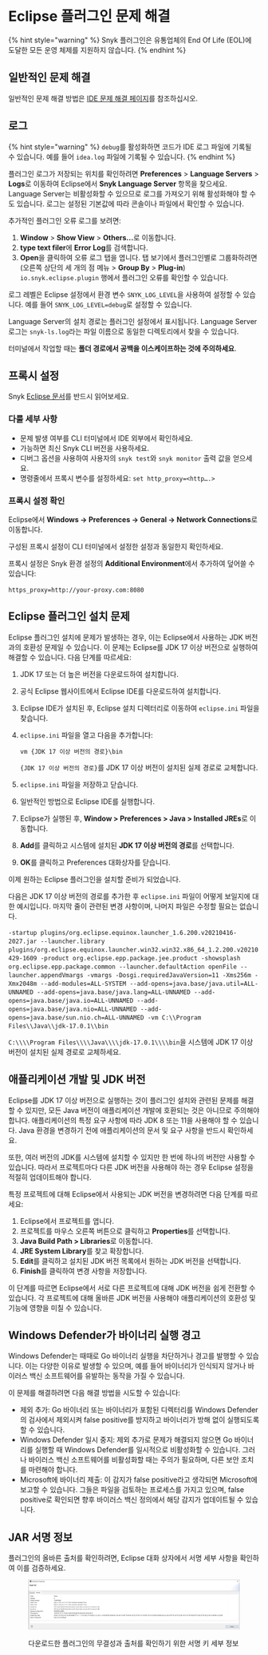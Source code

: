 # Eclipse 플러그인 문제 해결

{% hint style="warning" %}
Snyk 플러그인은 유통업체의 End Of Life (EOL)에 도달한 모든 운영 체제를 지원하지 않습니다.
{% endhint %}

## 일반적인 문제 해결

일반적인 문제 해결 방법은 [IDE 문제 해결 페이지](../troubleshooting-ides/)를 참조하십시오.

## 로그

{% hint style="warning" %}
`debug`를 활성화하면 코드가 IDE 로그 파일에 기록될 수 있습니다. 예를 들어 `idea.log` 파일에 기록될 수 있습니다.
{% endhint %}

플러그인 로그가 저장되는 위치를 확인하려면 **Preferences** > **Language Servers** > **Logs**로 이동하여 Eclipse에서 **Snyk Language Server** 항목을 찾으세요. Language Server는 비활성화할 수 있으므로 로그를 가져오기 위해 활성화해야 할 수도 있습니다. 로그는 설정된 기본값에 따라 콘솔이나 파일에서 확인할 수 있습니다.

추가적인 플러그인 오류 로그를 보려면:

1. **Window** > **Show View** > **Others...**&#xB85C; 이동합니다.
2. **type text filer**에 **Error Log**를 검색합니다.
3. **Open**을 클릭하여 오류 로그 탭을 엽니다. 탭 보기에서 플러그인별로 그룹화하려면 (오른쪽 상단의 세 개의 점 메뉴 > **Group By** > **Plug-in**) `io.snyk.eclipse.plugin` 행에서 플러그인 오류를 확인할 수 있습니다.

로그 레벨은 Eclipse 설정에서 환경 변수 `SNYK_LOG_LEVEL`을 사용하여 설정할 수 있습니다. 예를 들어 `SNYK_LOG_LEVEL=debug`로 설정할 수 있습니다.

Language Server의 설치 경로는 플러그인 설정에서 표시됩니다. Language Server 로그는 `snyk-ls.log`라는 파일 이름으로 동일한 디렉토리에서 찾을 수 있습니다.

터미널에서 작업할 때는 **폴더 경로에서 공백을 이스케이프하는 것에 주의하세요**.

## 프록시 설정

Snyk [Eclipse 문서](./)를 반드시 읽어보세요.

### 다룰 세부 사항

* 문제 발생 여부를 CLI 터미널에서 IDE 외부에서 확인하세요.
* 가능하면 최신 Snyk CLI 버전을 사용하세요.
* 디버그 옵션을 사용하여 사용자의 `snyk test`와 `snyk monitor` 출력 값을 얻으세요.
* 명령줄에서 프록시 변수를 설정하세요: `set http_proxy=<http….>`

### 프록시 설정 확인

Eclipse에서 **Windows → Preferences → General → Network Connections**로 이동합니다.

구성된 프록시 설정이 CLI 터미널에서 설정한 설정과 동일한지 확인하세요.

프록시 설정은 Snyk 환경 설정의 **Additional Environment**에서 추가하여 덮어쓸 수 있습니다:

`https_proxy=http://your-proxy.com:8080`

## Eclipse 플러그인 설치 문제

Eclipse 플러그인 설치에 문제가 발생하는 경우, 이는 Eclipse에서 사용하는 JDK 버전과의 호환성 문제일 수 있습니다. 이 문제는 Eclipse를 JDK 17 이상 버전으로 실행하여 해결할 수 있습니다. 다음 단계를 따르세요:

1. JDK 17 또는 더 높은 버전을 다운로드하여 설치합니다.
2. 공식 Eclipse 웹사이트에서 Eclipse IDE를 다운로드하여 설치합니다.
3. Eclipse IDE가 설치된 후, Eclipse 설치 디렉터리로 이동하여 `eclipse.ini` 파일을 찾습니다.
4.  `eclipse.ini` 파일을 열고 다음을 추가합니다:

    `vm {JDK 17 이상 버전의 경로}\bin`

    `{JDK 17 이상 버전의 경로}`를 JDK 17 이상 버전이 설치된 실제 경로로 교체합니다.
5. `eclipse.ini` 파일을 저장하고 닫습니다.
6. 일반적인 방법으로 Eclipse IDE를 실행합니다.
7. Eclipse가 실행된 후, **Window > Preferences > Java > Installed JREs**로 이동합니다.
8. **Add**를 클릭하고 시스템에 설치된 **JDK 17 이상 버전의 경로**를 선택합니다.
9. **OK**를 클릭하고 Preferences 대화상자를 닫습니다.

이제 원하는 Eclipse 플러그인을 설치할 준비가 되었습니다.

다음은 JDK 17 이상 버전의 경로를 추가한 후 `eclipse.ini` 파일이 어떻게 보일지에 대한 예시입니다. 마지막 줄이 관련된 변경 사항이며, 나머지 파일은 수정할 필요는 없습니다.

`-startup plugins/org.eclipse.equinox.launcher_1.6.200.v20210416-2027.jar --launcher.library plugins/org.eclipse.equinox.launcher.win32.win32.x86_64_1.2.200.v20210429-1609 -product org.eclipse.epp.package.jee.product -showsplash org.eclipse.epp.package.common --launcher.defaultAction openFile --launcher.appendVmargs -vmargs -Dosgi.requiredJavaVersion=11 -Xms256m -Xmx2048m --add-modules=ALL-SYSTEM --add-opens=java.base/java.util=ALL-UNNAMED --add-opens=java.base/java.lang=ALL-UNNAMED --add-opens=java.base/java.io=ALL-UNNAMED --add-opens=java.base/java.nio=ALL-UNNAMED --add-opens=java.base/sun.nio.ch=ALL-UNNAMED -vm C:\\Program Files\\Java\\jdk-17.0.1\\bin`

`C:\\\\Program Files\\\\Java\\\\jdk-17.0.1\\\\bin`을 시스템에 JDK 17 이상 버전이 설치된 실제 경로로 교체하세요.

## 애플리케이션 개발 및 JDK 버전 <a href="#application-development" id="application-development"></a>

Eclipse를 JDK 17 이상 버전으로 실행하는 것이 플러그인 설치와 관련된 문제를 해결할 수 있지만, 모든 Java 버전이 애플리케이션 개발에 호환되는 것은 아니므로 주의해야 합니다. 애플리케이션의 특정 요구 사항에 따라 JDK 8 또는 11을 사용해야 할 수 있습니다. Java 환경을 변경하기 전에 애플리케이션의 문서 및 요구 사항을 반드시 확인하세요.

또한, 여러 버전의 JDK를 시스템에 설치할 수 있지만 한 번에 하나의 버전만 사용할 수 있습니다. 따라서 프로젝트마다 다른 JDK 버전을 사용해야 하는 경우 Eclipse 설정을 적절히 업데이트해야 합니다.

특정 프로젝트에 대해 Eclipse에서 사용되는 JDK 버전을 변경하려면 다음 단계를 따르세요:

1. Eclipse에서 프로젝트를 엽니다.
2. 프로젝트를 마우스 오른쪽 버튼으로 클릭하고 **Properties**를 선택합니다.
3. **Java Build Path > Libraries**로 이동합니다.
4. **JRE System Library**를 찾고 확장합니다.
5. **Edit**를 클릭하고 설치된 JDK 버전 목록에서 원하는 JDK 버전을 선택합니다.
6. **Finish**를 클릭하여 변경 사항을 저장합니다.

이 단계를 따르면 Eclipse에서 서로 다른 프로젝트에 대해 JDK 버전을 쉽게 전환할 수 있습니다. 각 프로젝트에 대해 올바른 JDK 버전을 사용해야 애플리케이션의 호환성 및 기능에 영향을 미칠 수 있습니다.

## Windows Defender가 바이너리 실행 경고

Windows Defender는 때때로 Go 바이너리 실행을 차단하거나 경고를 발행할 수 있습니다. 이는 다양한 이유로 발생할 수 있으며, 예를 들어 바이너리가 인식되지 않거나 바이러스 백신 소프트웨어를 유발하는 동작을 가질 수 있습니다.

이 문제를 해결하려면 다음 해결 방법을 시도할 수 있습니다:

* 제외 추가: Go 바이너리 또는 바이너리가 포함된 디렉터리를 Windows Defender의 검사에서 제외시켜 false positive를 방지하고 바이너리가 방해 없이 실행되도록 할 수 있습니다.
* Windows Defender 일시 중지: 제외 추가로 문제가 해결되지 않으면 Go 바이너리를 실행할 때 Windows Defender를 일시적으로 비활성화할 수 있습니다. 그러나 바이러스 백신 소프트웨어를 비활성화할 때는 주의가 필요하며, 다른 보안 조치를 마련해야 합니다.
* Microsoft에 바이너리 제출: 이 감지가 false positive라고 생각되면 Microsoft에 보고할 수 있습니다. 그들은 파일을 검토하는 프로세스를 가지고 있으며, false positive로 확인되면 향후 바이러스 백신 정의에서 해당 감지가 업데이트될 수 있습니다.

## **JAR 서명 정보**

플러그인의 올바른 출처를 확인하려면, Eclipse 대화 상자에서 서명 세부 사항을 확인하여 이를 검증하세요.

<figure><img src="../../../.gitbook/assets/image (134) (2) (1) (1) (1) (1) (1) (1) (1).png" alt="The signing key details to verify the integrity and origin of the downloaded plugin"><figcaption><p>다운로드한 플러그인의 무결성과 출처를 확인하기 위한 서명 키 세부 정보</p></figcaption></figure>

